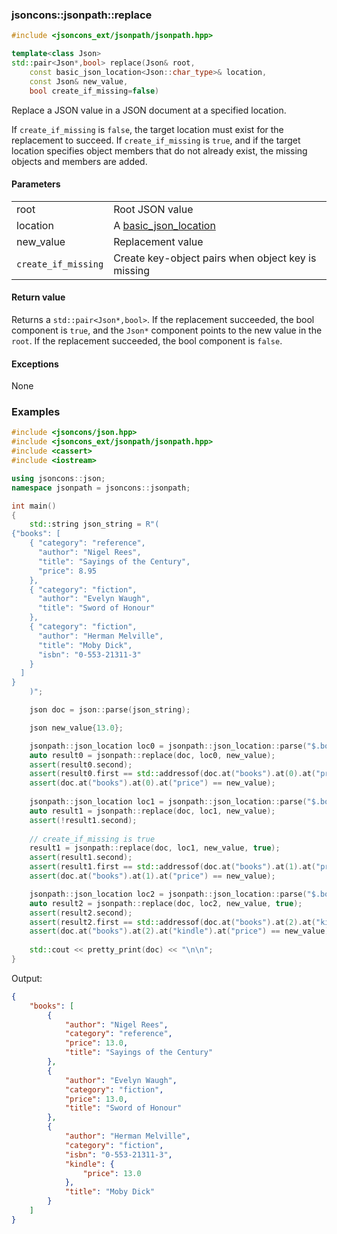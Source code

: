 ### jsoncons::jsonpath::replace

```cpp
#include <jsoncons_ext/jsonpath/jsonpath.hpp>

template<class Json>
std::pair<Json*,bool> replace(Json& root, 
    const basic_json_location<Json::char_type>& location, 
    const Json& new_value,
    bool create_if_missing=false)
```

Replace a JSON value in a JSON document at a specified location. 

If `create_if_missing` is `false`, the target location must exist 
for the replacement to succeed. If `create_if_missing` is `true`, 
and if the target location specifies object members that do not
already exist, the missing objects and members are added.  

#### Parameters
<table>
  <tr>
    <td>root</td>
    <td>Root JSON value</td> 
  </tr>
  <tr>
    <td>location</td>
    <td>A <a href="basic_json_location.md">basic_json_location</a></td> 
  </tr>
  <tr>
    <td>new_value</td>
    <td>Replacement value</td> 
  </tr>
  <tr>
    <td><code>create_if_missing</code></td>
    <td>Create key-object pairs when object key is missing</td> 
  </tr>
</table>

#### Return value

Returns a `std::pair<Json*,bool>`. If the replacement succeeded, the bool component is `true`, and
the `Json*` component points to the new value in the `root`. If the replacement succeeded, the bool component is `false`.

#### Exceptions

None

### Examples

```cpp
#include <jsoncons/json.hpp>
#include <jsoncons_ext/jsonpath/jsonpath.hpp>
#include <cassert>
#include <iostream>

using jsoncons::json;
namespace jsonpath = jsoncons::jsonpath;

int main()
{
    std::string json_string = R"(
{"books": [ 
    { "category": "reference",
      "author": "Nigel Rees",
      "title": "Sayings of the Century",
      "price": 8.95
    },
    { "category": "fiction",
      "author": "Evelyn Waugh",
      "title": "Sword of Honour"
    },
    { "category": "fiction",
      "author": "Herman Melville",
      "title": "Moby Dick",
      "isbn": "0-553-21311-3"
    }
  ] 
}
    )";

    json doc = json::parse(json_string);

    json new_value{13.0}; 

    jsonpath::json_location loc0 = jsonpath::json_location::parse("$.books[0].price");
    auto result0 = jsonpath::replace(doc, loc0, new_value);
    assert(result0.second);
    assert(result0.first == std::addressof(doc.at("books").at(0).at("price")));
    assert(doc.at("books").at(0).at("price") == new_value);
    
    jsonpath::json_location loc1 = jsonpath::json_location::parse("$.books[1].price");
    auto result1 = jsonpath::replace(doc, loc1, new_value);
    assert(!result1.second);
    
    // create_if_missing is true
    result1 = jsonpath::replace(doc, loc1, new_value, true);
    assert(result1.second);
    assert(result1.first == std::addressof(doc.at("books").at(1).at("price")));
    assert(doc.at("books").at(1).at("price") == new_value);

    jsonpath::json_location loc2 = jsonpath::json_location::parse("$.books[2].kindle.price");
    auto result2 = jsonpath::replace(doc, loc2, new_value, true);
    assert(result2.second);
    assert(result2.first == std::addressof(doc.at("books").at(2).at("kindle").at("price")));
    assert(doc.at("books").at(2).at("kindle").at("price") == new_value);
    
    std::cout << pretty_print(doc) << "\n\n";
}
```
Output:
```json
{
    "books": [
        {
            "author": "Nigel Rees",
            "category": "reference",
            "price": 13.0,
            "title": "Sayings of the Century"
        },
        {
            "author": "Evelyn Waugh",
            "category": "fiction",
            "price": 13.0,
            "title": "Sword of Honour"
        },
        {
            "author": "Herman Melville",
            "category": "fiction",
            "isbn": "0-553-21311-3",
            "kindle": {
                "price": 13.0
            },
            "title": "Moby Dick"
        }
    ]
}
```

